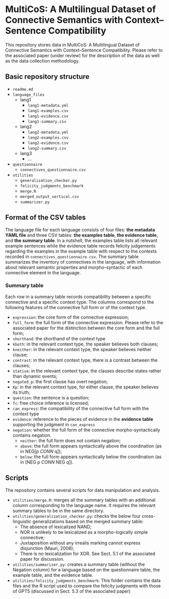 # MultiCoS: A Multilingual Dataset of Connective Semantics with Context–Sentence Compatibility

This repository stores data in MultiCoS: A Multilingual Dataset of Connective Semantics with Context–Sentence Compatibility. Please refer to the associated paper (under review) for the description of the data as well as the data collection methodology.

## Basic repository structure

- `readme.md`  
- `language_files`  
  - lang1  
    - `lang1-metadata.yml`  
    - `lang1-examples.csv`  
    - `lang1-evidence.csv`  
    - `lang1-summary.csv`  
  - lang2  
    - `lang2-metadata.yml`  
    - `lang2-examples.csv`  
    - `lang2-evidence.csv`  
    - `lang2-summary.csv`  
  - lang3  
    - ...  
- `questionnaire`  
  - `connectives_questionnaire.csv`  
- `utilities`  
  - `generalization_checker.py`
  - `felicity_judgments_benchmark`
  - `merge.R`  
  - `merged_output_vertical.csv`  
  - `summarizer.py`

## Format of the CSV tables

The language file for each language consists of four files: **the metadata YAML file** and three CSV tables: **the examples table**, **the evidence table**, and **the summary table**. In a nutshell, the examples table lists all relevant example sentences while the evidence table records felicity judgements regarding the examples in the example table with respect to the contexts recorded in `connectives_questionnaire.csv`. The summary table summarizes the inventory of connectives in the language, with information about relevant semantic properties and morpho-syntactic of each connective element in the language.

### Summary table

Each row in a summary table records compatibility between a specific connective and a specific context type. The columns correspond to the following features of the connective full form or of the context type.

- `expression`: the core form of the connective expression;  
- `full_form`: the full form of the connective expression. Please refer to the associated paper for the distinction between the core form and the full form;  
- `shorthand`: the shorthand of the context type  
- `kboth`: in the relevant context type, the speaker believes both clauses;  
- `kneither`: in the relevant context type, the speaker believes neither clause;  
- `contrast`: in the relevant context type, there is a contrast between the clauses;  
- `stative`: in the relevant context type, the clauses describe states rather than dynamic events;  
- `negated_p`: the first clause has overt negation;  
- `Kp`: in the relevant context type, for either clause, the speaker believes its truth;  
- `question`: the sentence is a question;  
- `fc`: free choice inference is licensed;  
- `can_express`: the compatibility of the connective full form with the context type  
- `evidence`: reference to the pieces of evidence in the **evidence table** supporting the judgment in `can_express`  
- `negation`: whether the full form of the connective morpho-syntactically contains negation.  
  - `neither`: the full form does not contain negation;  
  - `above`: the full form appears syntactically above the coordination (as in NEG\[p *CONN* q\]);  
  - `below`: the full form appears syntactically below the coordination (as in \[NEG p *CONN* NEG q\]).

## Scripts

The repository contains several scripts for data manipulation and analysis.

- `utilities/merge.R`: merges all the summary tables with an additional column corresponding to the language name. It requires the relevant summary tables to be in the same directory.  
- `utilities/generalization_checker.py`: checks the below four cross-linguistic generalizations based on the merged summary table:  
  - The absence of lexicalized NAND;  
  - NOR is unlikely to be lexicalized as a morpho-logically simple connective;  
  - Juxtaposition without any irrealis marking cannot express disjunction (Mauri, 2008);  
  - There is no lexicalization for XOR. See Sect. 5.1 of the associated paper for discussion.  
- `utilities/summarizer.py`: creates a summary table (without the Negation column) for a language based on the questionnaire table, the example table, and the evidence table.  
- `utilities/felicity_judgments_benchmark`: This folder contains the data files and the R script used to compare the felicity judgments with those of GPT5 (discussed in Sect. 5.3 of the associated paper)

